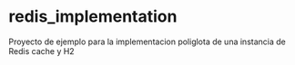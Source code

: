 # redis_implementation
Proyecto de ejemplo para la implementacion poliglota de una instancia de Redis cache y H2

